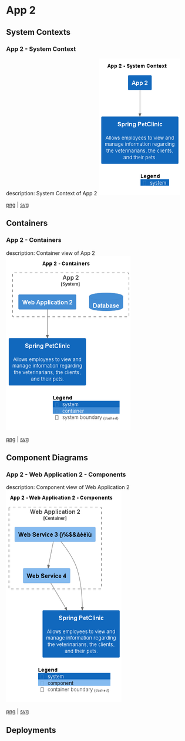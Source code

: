 # App 2

## System Contexts

### App 2 - System Context

description: System Context of App 2
![system_context App 2](../../images/system_context%20App%202.png)

[png](../../images/system_context%20App%202.png) | [svg](../../images/system_context%20App%202.svg)

## Containers

### App 2 - Containers

description: Container view of App 2
![container App 2](../../images/container%20App%202.png)

[png](../../images/container%20App%202.png) | [svg](../../images/container%20App%202.svg)

## Component Diagrams

### App 2 - Web Application 2 - Components

description: Component view of Web Application 2
![component App 2 Web Application 2](../../images/component%20App%202%20Web%20Application%202.png)

[png](../../images/component%20App%202%20Web%20Application%202.png) | [svg](../../images/component%20App%202%20Web%20Application%202.svg)

## Deployments


